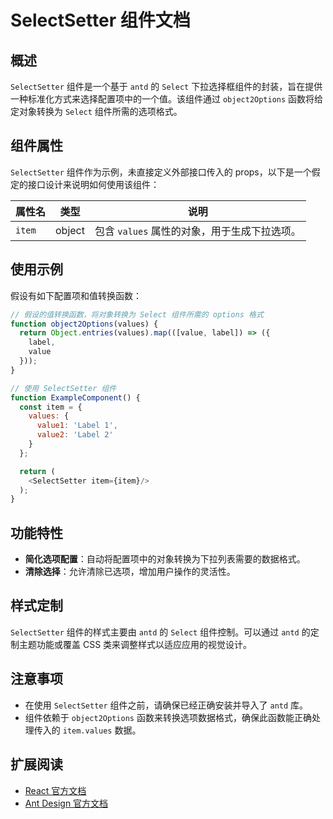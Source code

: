 # SelectSetter 组件文档

## 概述

`SelectSetter` 组件是一个基于 `antd` 的 `Select`
下拉选择框组件的封装，旨在提供一种标准化方式来选择配置项中的一个值。该组件通过 `object2Options`
函数将给定对象转换为 `Select` 组件所需的选项格式。

## 组件属性

`SelectSetter` 组件作为示例，未直接定义外部接口传入的 props，以下是一个假定的接口设计来说明如何使用该组件：

| 属性名    | 类型     | 说明                          |
|--------|--------|-----------------------------|
| `item` | object | 包含 `values` 属性的对象，用于生成下拉选项。 |

## 使用示例

假设有如下配置项和值转换函数：

```javascript
// 假设的值转换函数，将对象转换为 Select 组件所需的 options 格式
function object2Options(values) {
  return Object.entries(values).map(([value, label]) => ({
    label,
    value
  }));
}

// 使用 SelectSetter 组件
function ExampleComponent() {
  const item = {
    values: {
      value1: 'Label 1',
      value2: 'Label 2'
    }
  };

  return (
    <SelectSetter item={item}/>
  );
}
```

## 功能特性

- **简化选项配置**：自动将配置项中的对象转换为下拉列表需要的数据格式。
- **清除选择**：允许清除已选项，增加用户操作的灵活性。

## 样式定制

`SelectSetter` 组件的样式主要由 `antd` 的 `Select` 组件控制。可以通过 `antd` 的定制主题功能或覆盖 CSS 类来调整样式以适应应用的视觉设计。

## 注意事项

- 在使用 `SelectSetter` 组件之前，请确保已经正确安装并导入了 `antd` 库。
- 组件依赖于 `object2Options` 函数来转换选项数据格式，确保此函数能正确处理传入的 `item.values` 数据。

## 扩展阅读

- [React 官方文档](https://reactjs.org/)
- [Ant Design 官方文档](https://ant.design/components/select-cn/)
